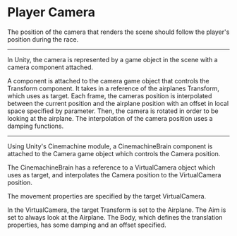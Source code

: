 # Player Camera

The position of the camera that renders the scene should follow the player's position during the race.

---

In Unity, the camera is represented by a game object in the scene with a camera component attached.

A component is attached to the camera game object that controls the Transform component.
It takes in a reference of the airplanes Transform, which uses as target.
Each frame, the cameras position is interpolated between the current position and the airplane position with an offset in local space specified by parameter.
Then, the camera is rotated in order to be looking at the airplane.
The interpolation of the camera position uses a damping functions.

---

Using Unity's Cinemachine module, a CinemachineBrain component is attached to the Camera game object which controls the Camera position.

The CinemachineBrain has a reference to a VirtualCamera object which uses as target, and interpolates the Camera position to the VirtualCamera position.

The movement properties are specified by the target VirtualCamera.

In the VirtualCamera, the target Transform is set to the Airplane.
The Aim is set to always look at the Airplane.
The Body, which defines the translation properties, has some damping and an offset specified.